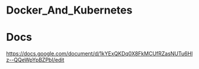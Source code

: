 # Docker_And_Kubernetes


# Docs

https://docs.google.com/document/d/1kYExQKDq0X8FkMCUfRZasNUTu6Hlz--QQeWpYpBZPbI/edit
